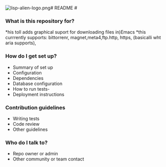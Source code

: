 ![lisp-alien-logo.png](https://bitbucket.org/repo/enngMR/images/2968543482-lisp-alien-logo.png)# README #                                                                                                                      
### What is this repository for? ###
*his toll adds graphical suport for downloading files in)Emacs
*this currrently supports: bittorrenr, magnet,meta4,ftp.http, https, (basicalli wht aria supports),

### How do I get set up? ###

* Summary of set up
* Configuration
* Dependencies
* Database configuration
* How to run tests-
* Deployment instructions

### Contribution guidelines ###                                                              

* Writing tests
* Code review
* Other guidelines

### Who do I talk to? ###

* Repo owner or admin
* Other community or team contact